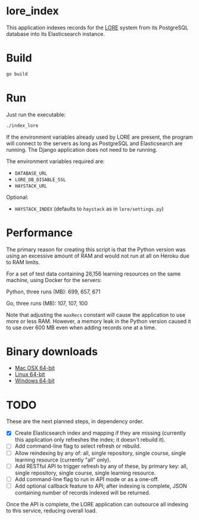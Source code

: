 # lore_index

This application indexes records for the [LORE](https://github.com/mitodl/lore) system from its PostgreSQL database into its Elasticsearch instance.

# Build

```sh
go build
```

# Run

Just run the executable:

```sh
./index_lore
```

If the environment variables already used by LORE are present, the program will connect to the servers as long as PostgreSQL and Elasticsearch are running. The Django application does not need to be running.

The environment variables required are:

- `DATABASE_URL`
- `LORE_DB_DISABLE_SSL`
- `HAYSTACK_URL`

Optional:

- `HAYSTACK_INDEX` (defaults to `haystack` as in `lore/settings.py`)

# Performance

The primary reason for creating this script is that the Python version was using an excessive amount of RAM and would not run at all on Heroku due to RAM limits.

For a set of test data containing 26,156 learning resources on the same machine, using Docker for the servers:

Python, three runs (MB): 699, 657, 671

Go, three runs (MB): 107, 107, 100

Note that adjusting the `maxRecs` constant will cause the application to use more or less RAM. However, a memory leak in the Python version caused it to use over 600 MB even when adding records one at a time.

#  Binary downloads

- [Mac OSX 64-bit](https://aoeus.com/index_lore_OSX)
- [Linux 64-bit](https://aoeus.com/index_lore_Linux64)
- [Windows 64-bit](https://aoeus.com/index_lore_Win64)

# TODO

These are the next planned steps, in dependency order.

- [x] Create Elasticsearch index and mapping if they are missing (currently this application only refreshes the index; it doesn't rebuild it).
- [ ] Add command-line flag to select refresh or rebuild.
- [ ] Allow reindexing by any of: all, single repository, single course, single learning resource (currently "all" only).
- [ ] Add RESTful API to trigger refresh by any of these, by primary key: all, single repository, single course, single learning resource.
- [ ] Add command-line flag to run in API mode or as a one-off.
- [ ] Add optional callback feature to API; after indexing is complete, JSON containing number of records indexed will be returned.

Once the API is complete, the LORE application can outsource all indexing to this service, reducing overall load.
